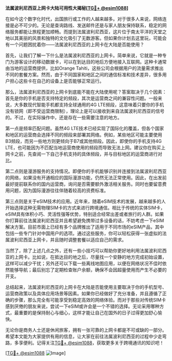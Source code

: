 **法属波利尼西亚上网卡大陆可用性大揭秘[[TG💪+ @esim1088](https://t.me/s/esim1088)]**

在如今这个数字化时代，出国旅行或工作的人越来越多。对于很多人来说，网络连接是必不可少的。无论是查询路线、发送邮件还是与家人朋友保持联系，稳定的网络服务都能让旅程更加顺畅。而提到法属波利尼西亚，这片位于南太平洋的天堂之地以其美丽的风景和独特的文化吸引了无数游客。但如果你计划去这里玩，可能会有一个问题困扰着你——法属波利尼西亚的上网卡在大陆是否能使用？

首先，让我们了解一下什么是法属波利尼西亚的上网卡。简单来说，它就是一种专门为游客设计的移动数据卡，可以在到达目的地后方便地接入互联网。这种卡通常由当地的运营商提供，比如Orange Tahiti，这些公司会根据用户的流量需求推出不同的套餐方案。然而，由于不同国家和地区之间的通信标准和技术差异，很多用户担心这些卡在自己的设备上是否能够正常运行。

那么，法属波利尼西亚的上网卡到底能不能在大陆使用呢？答案取决于几个因素：首先是你的手机是否支持特定的频段，其次是运营商之间的兼容性问题。一般来说，大多数现代智能手机都支持全球通用的4G LTE频段，这意味着只要你的手机没有锁网（即不受运营商限制），理论上是可以接收到来自法属波利尼西亚的信号的。不过，在实际操作中，还是存在一些需要注意的地方。

第一点是频率匹配问题。虽然4G LTE技术已经实现了国际化的覆盖，但各个国家和地区的运营商会选择不同的频段来部署其网络。例如，某些地区可能主要使用B3频段，而另一些地方则更倾向于B7或其他频段。因此，即使你的手机支持4G LTE，也可能因为不匹配当地运营商使用的频段而导致无法上网。建议你在购买上网卡之前，先查阅一下自己手机支持的具体频段，并与目标地区的运营商进行对比。

第二点则是漫游服务的支持情况。即便你的手机能够识别并连接到法属波利尼西亚的网络，如果没有开通相应的国际漫游功能，仍然无法正常使用。因此，在出发前最好提前联系你的国内运营商，询问是否需要额外激活相关服务。同时也要留意费用问题，因为国际漫游往往伴随着较高的资费标准。

第三点则是关于eSIM技术的应用。近年来，随着eSIM技术的发展，越来越多的人开始选择这种无需物理SIM卡的方式来进行跨境通信。相比于传统的实体SIM卡，eSIM具有体积小巧、灵活性强等优势，特别适合经常出差或者旅行的人群。如果你打算前往法属波利尼西亚并且希望避免携带过多设备的话，不妨考虑一下eSIM解决方案。目前市面上已经有多个品牌推出了适用于不同市场的eSIM产品，其中包括一些专门针对中国用户的选项。通过这些服务，你可以轻松获得一张虚拟的法属波利尼西亚上网卡，并且随时调整套餐以适应自己的需求。

当然了，除了上述几点之外，还有一些小技巧可以帮助你更好地利用法属波利尼西亚的上网卡。比如说，在抵达目的地之后，尽量找一个安静的地方完成初始设置，这样可以减少干扰；另外还可以下载一些离线地图应用，以便在网络状况不佳时依然能够导航；最后别忘了定期检查账户余额，确保不会因超量使用而产生不必要的开支。

总结起来，法属波利尼西亚的上网卡在大陆是否能使用主要取决于你的手机型号、运营商政策以及具体应用场景等因素。如果你已经做好了充分准备，并且遵循了正确的步骤，那么完全有可能享受到稳定高效的网络体验。而对于那些对传统SIM卡感到厌倦的朋友来说，尝试一下eSIM或许会是一个不错的选择。无论采用哪种方式，最重要的是保持耐心与细心，这样才能让自己在国外的日子过得更加舒心愉快。

无论你是商务人士还是休闲旅客，拥有一张可靠的上网卡都是不可或缺的一部分。希望本文能为大家提供有用的信息，让大家在前往法属波利尼西亚的过程中少走弯路，多享便利。记得关注[TG💪+ @esim1088](https://t.me/s/esim1088)，获取更多关于跨境通讯的知识吧！

[[TG💪+ @esim1088](https://t.me/s/esim1088) ![Image](https://i.postimg.cc/4NQfJmqS/Snipaste-2025-05-13-00-14-12.png)]